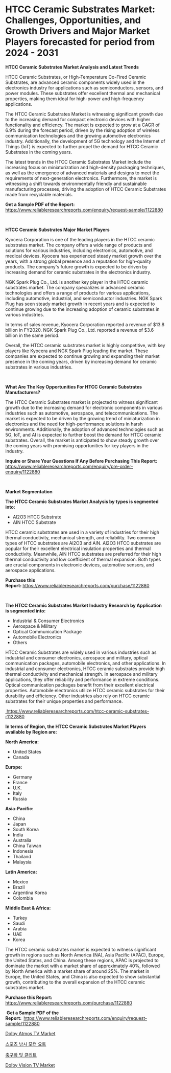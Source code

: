 <p><h1>HTCC Ceramic Substrates Market: Challenges, Opportunities, and Growth Drivers and Major Market Players forecasted for period from 2024 - 2031</h1></p><p><strong>HTCC Ceramic Substrates Market Analysis and Latest Trends</strong></p>
<p><p>HTCC Ceramic Substrates, or High-Temperature Co-Fired Ceramic Substrates, are advanced ceramic components widely used in the electronics industry for applications such as semiconductors, sensors, and power modules. These substrates offer excellent thermal and mechanical properties, making them ideal for high-power and high-frequency applications.</p><p>The HTCC Ceramic Substrates Market is witnessing significant growth due to the increasing demand for compact electronic devices with higher functionality and efficiency. The market is expected to grow at a CAGR of 6.9% during the forecast period, driven by the rising adoption of wireless communication technologies and the growing automotive electronics industry. Additionally, the development of 5G technology and the Internet of Things (IoT) is expected to further propel the demand for HTCC Ceramic Substrates in the coming years.</p><p>The latest trends in the HTCC Ceramic Substrates Market include the increasing focus on miniaturization and high-density packaging techniques, as well as the emergence of advanced materials and designs to meet the requirements of next-generation electronics. Furthermore, the market is witnessing a shift towards environmentally friendly and sustainable manufacturing processes, driving the adoption of HTCC Ceramic Substrates made from recyclable materials.</p></p>
<p><strong>Get a Sample PDF of the Report:&nbsp;</strong> <a href="https://www.reliableresearchreports.com/enquiry/request-sample/1122880">https://www.reliableresearchreports.com/enquiry/request-sample/1122880</a></p>
<p>&nbsp;</p>
<p><strong>HTCC Ceramic Substrates Major Market Players</strong></p>
<p><p>Kyocera Corporation is one of the leading players in the HTCC ceramic substrates market. The company offers a wide range of products and solutions for various industries, including electronics, automotive, and medical devices. Kyocera has experienced steady market growth over the years, with a strong global presence and a reputation for high-quality products. The company's future growth is expected to be driven by increasing demand for ceramic substrates in the electronics industry.</p><p>NGK Spark Plug Co., Ltd. is another key player in the HTCC ceramic substrates market. The company specializes in advanced ceramic technologies and offers a range of products for various applications, including automotive, industrial, and semiconductor industries. NGK Spark Plug has seen steady market growth in recent years and is expected to continue growing due to the increasing adoption of ceramic substrates in various industries.</p><p>In terms of sales revenue, Kyocera Corporation reported a revenue of $13.8 billion in FY2020. NGK Spark Plug Co., Ltd. reported a revenue of $3.6 billion in the same period.</p><p>Overall, the HTCC ceramic substrates market is highly competitive, with key players like Kyocera and NGK Spark Plug leading the market. These companies are expected to continue growing and expanding their market presence in the coming years, driven by increasing demand for ceramic substrates in various industries.</p></p>
<p>&nbsp;</p>
<p><strong>What Are The Key Opportunities For HTCC Ceramic Substrates Manufacturers?</strong></p>
<p><p>The HTCC Ceramic Substrates market is projected to witness significant growth due to the increasing demand for electronic components in various industries such as automotive, aerospace, and telecommunications. The market is expected to be driven by the growing trend of miniaturization in electronics and the need for high-performance solutions in harsh environments. Additionally, the adoption of advanced technologies such as 5G, IoT, and AI is expected to further boost the demand for HTCC ceramic substrates. Overall, the market is anticipated to show steady growth over the coming years with promising opportunities for key players in the industry.</p></p>
<p><strong>Inquire or Share Your Questions If Any Before Purchasing This Report:</strong> <a href="https://www.reliableresearchreports.com/enquiry/pre-order-enquiry/1122880">https://www.reliableresearchreports.com/enquiry/pre-order-enquiry/1122880</a></p>
<p>&nbsp;</p>
<p><strong>Market Segmentation</strong></p>
<p><strong>The HTCC Ceramic Substrates Market Analysis by types is segmented into:</strong></p>
<p><ul><li>Al2O3 HTCC Substrate</li><li>AIN HTCC Substrate</li></ul></p>
<p><p>HTCC ceramic substrates are used in a variety of industries for their high thermal conductivity, mechanical strength, and reliability. Two common types of HTCC substrates are Al2O3 and AlN. Al2O3 HTCC substrates are popular for their excellent electrical insulation properties and thermal conductivity. Meanwhile, AlN HTCC substrates are preferred for their high thermal conductivity and low coefficient of thermal expansion. Both types are crucial components in electronic devices, automotive sensors, and aerospace applications.</p></p>
<p><strong>Purchase this Report:&nbsp;</strong><a href="https://www.reliableresearchreports.com/purchase/1122880">https://www.reliableresearchreports.com/purchase/1122880</a></p>
<p>&nbsp;</p>
<p><strong>The HTCC Ceramic Substrates Market Industry Research by Application is segmented into:</strong></p>
<p><ul><li>Industrial & Consumer Electronics</li><li>Aerospace & Military</li><li>Optical Communication Package</li><li>Automobile Electronics</li><li>Others</li></ul></p>
<p><p>HTCC Ceramic Substrates are widely used in various industries such as industrial and consumer electronics, aerospace and military, optical communication packages, automobile electronics, and other applications. In industrial and consumer electronics, HTCC ceramic substrates provide high thermal conductivity and mechanical strength. In aerospace and military applications, they offer reliability and performance in extreme conditions. Optical communication packages benefit from their excellent electrical properties. Automobile electronics utilize HTCC ceramic substrates for their durability and efficiency. Other industries also rely on HTCC ceramic substrates for their unique properties and performance.</p></p>
<p><a href="https://www.reliableresearchreports.com/htcc-ceramic-substrates-r1122880">&nbsp;https://www.reliableresearchreports.com/htcc-ceramic-substrates-r1122880</a></p>
<p><strong>In terms of Region, the HTCC Ceramic Substrates Market Players available by Region are:</strong></p>
<p>
    <p> <strong> North America: </strong>
        <ul>
            <li>United States</li>
            <li>Canada</li>
        </ul>
        </p> 
    <p> <strong> Europe: </strong>
        <ul>
            <li>Germany</li>
            <li>France</li>
            <li>U.K.</li>
            <li>Italy</li>
            <li>Russia</li>
        </ul>
        </p> 
    <p> <strong> Asia-Pacific: </strong>
        <ul>
            <li>China</li>
            <li>Japan</li>
            <li>South Korea</li>
            <li>India</li>
            <li>Australia</li>
            <li>China Taiwan</li>
            <li>Indonesia</li>
            <li>Thailand</li>
            <li>Malaysia</li>
        </ul>
        </p> 
    <p> <strong> Latin America: </strong>
        <ul>
            <li>Mexico</li>
            <li>Brazil</li>
            <li>Argentina Korea</li>
            <li>Colombia</li>
        </ul>
        </p> 
    <p> <strong> Middle East & Africa: </strong>
        <ul>
            <li>Turkey</li>
            <li>Saudi</li>
            <li>Arabia</li>
            <li>UAE</li>
            <li>Korea</li>
        </ul>
    </p>
    </p>
<p><p>The HTCC ceramic substrates market is expected to witness significant growth in regions such as North America (NA), Asia Pacific (APAC), Europe, the United States, and China. Among these regions, APAC is projected to dominate the market with a market share of approximately 40%, followed by North America with a market share of around 25%. The market in Europe, the United States, and China is also expected to show substantial growth, contributing to the overall expansion of the HTCC ceramic substrates market.</p></p>
<p><strong>Purchase this Report: </strong><a href="https://www.reliableresearchreports.com/purchase/1122880">https://www.reliableresearchreports.com/purchase/1122880</a></p>
<p>&nbsp;<strong>Get a Sample PDF of the Report:&nbsp;&nbsp;</strong><a href="https://www.reliableresearchreports.com/enquiry/request-sample/1122880">https://www.reliableresearchreports.com/enquiry/request-sample/1122880</a></p>
<p><strong></strong></p>
<p><p><a href="https://github.com/kmtkihkn89/Market-Research-Report-List-1/blob/main/dolby-atmos-tv-market.md">Dolby Atmos TV Market</a></p><p><a href="https://github.com/mithunmistry2258/Market-Research-Report-List-1/blob/main/4260351158827.md">스포츠 낚시 모터 요트</a></p><p><a href="https://github.com/DavidRobb19/Market-Research-Report-List-1/blob/main/6997125158826.md">축구화 및 클리트</a></p><p><a href="https://github.com/kimjmgeh81/Market-Research-Report-List-1/blob/main/dolby-vision-tv-market.md">Dolby Vision TV Market</a></p></p>